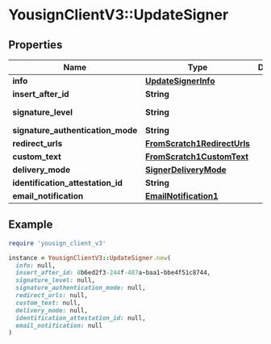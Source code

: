 # YousignClientV3::UpdateSigner

## Properties

| Name | Type | Description | Notes |
| ---- | ---- | ----------- | ----- |
| **info** | [**UpdateSignerInfo**](UpdateSignerInfo.md) |  | [optional] |
| **insert_after_id** | **String** |  | [optional] |
| **signature_level** | **String** |  | [optional][default to &#39;electronic_signature&#39;] |
| **signature_authentication_mode** | **String** |  | [optional] |
| **redirect_urls** | [**FromScratch1RedirectUrls**](FromScratch1RedirectUrls.md) |  | [optional] |
| **custom_text** | [**FromScratch1CustomText**](FromScratch1CustomText.md) |  | [optional] |
| **delivery_mode** | [**SignerDeliveryMode**](SignerDeliveryMode.md) |  | [optional] |
| **identification_attestation_id** | **String** |  | [optional] |
| **email_notification** | [**EmailNotification1**](EmailNotification1.md) |  | [optional] |

## Example

```ruby
require 'yousign_client_v3'

instance = YousignClientV3::UpdateSigner.new(
  info: null,
  insert_after_id: 8b6ed2f3-244f-487a-baa1-bbe4f51c8744,
  signature_level: null,
  signature_authentication_mode: null,
  redirect_urls: null,
  custom_text: null,
  delivery_mode: null,
  identification_attestation_id: null,
  email_notification: null
)
```


